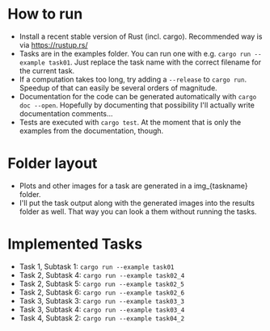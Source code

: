 # How to run

* Install a recent stable version of Rust (incl. cargo). Recommended way is via https://rustup.rs/
* Tasks are in the examples folder. You can run one with e.g.
``cargo run --example task01``.
Just replace the task name with the correct filename for the current task.
* If a computation takes too long, try adding a ``--release`` to ``cargo run``. Speedup of that can easily be several orders of magnitude.
* Documentation for the code can be generated automatically with ``cargo doc --open``. Hopefully by documenting that possibility I'll actually write documentation comments...
* Tests are executed with ``cargo test``. At the moment that is only the examples from the documentation, though.

# Folder layout
* Plots and other images for a task are generated in a img_{taskname} folder.
* I'll put the task output along with the generated images into the results folder as well. That way you can look a them without running the tasks.

# Implemented Tasks
* Task 1, Subtask 1: ``cargo run --example task01``
* Task 2, Subtask 4: ``cargo run --example task02_4``
* Task 2, Subtask 5: ``cargo run --example task02_5``
* Task 2, Subtask 6: ``cargo run --example task02_6``
* Task 3, Subtask 3: ``cargo run --example task03_3``
* Task 3, Subtask 4: ``cargo run --example task03_4``
* Task 4, Subtask 2: ``cargo run --example task04_2``